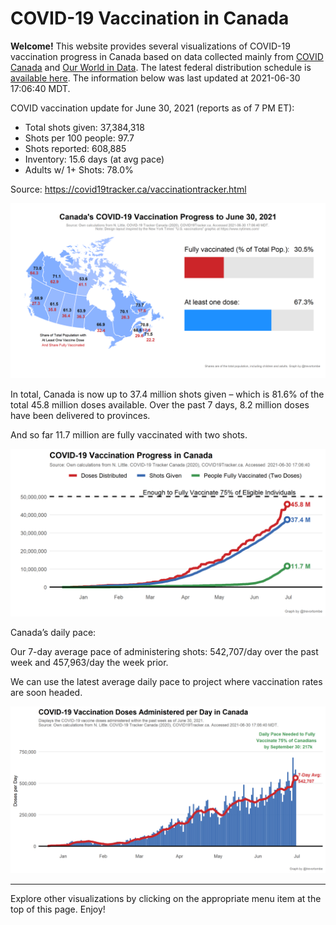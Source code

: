 COVID-19 Vaccination in Canada
==============================

**Welcome!** This website provides several visualizations of COVID-19
vaccination progress in Canada based on data collected mainly from
[COVID Canada](https://covid19tracker.ca/vaccinationtracker.html) and
[Our World in Data](https://ourworldindata.org/covid-vaccinations). The
latest federal distribution schedule is [available
here](https://www.canada.ca/en/public-health/services/diseases/2019-novel-coronavirus-infection/prevention-risks/covid-19-vaccine-treatment/vaccine-rollout.html).
The information below was last updated at 2021-06-30 17:06:40 MDT.

COVID vaccination update for June 30, 2021 (reports as of 7 PM ET):

-   Total shots given: 37,384,318
-   Shots per 100 people: 97.7
-   Shots reported: 608,885
-   Inventory: 15.6 days (at avg pace)
-   Adults w/ 1+ Shots: 78.0%

Source:
<a href="https://covid19tracker.ca/vaccinationtracker.html" class="uri">https://covid19tracker.ca/vaccinationtracker.html</a>

![](Plots/plot_main.png)

In total, Canada is now up to 37.4 million shots given – which is 81.6%
of the total 45.8 million doses available. Over the past 7 days, 8.2
million doses have been delivered to provinces.

And so far 11.7 million are fully vaccinated with two shots.

![](Plots/plot_total.png)

Canada’s daily pace:

Our 7-day average pace of administering shots: 542,707/day over the past
week and 457,963/day the week prior.

We can use the latest average daily pace to project where vaccination
rates are soon headed.

![](Plots/pace_national.png)

------------------------------------------------------------------------

Explore other visualizations by clicking on the appropriate menu item at
the top of this page. Enjoy!

